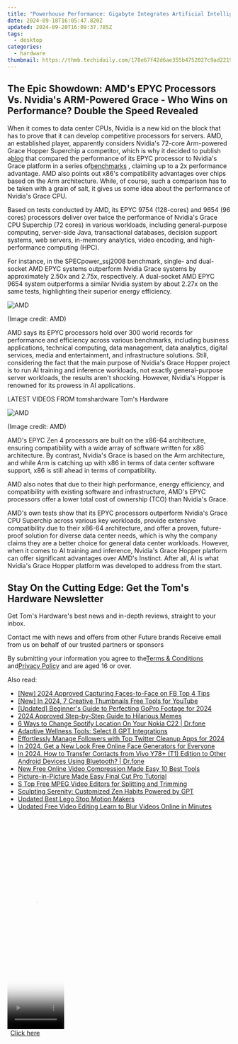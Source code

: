 ```yaml
---
title: "Powerhouse Performance: Gigabyte Integrates Artificial Intelligence Into High-End Workstations, GPUs & SSDs with Advanced AI Software Tools"
date: 2024-09-18T16:05:47.820Z
updated: 2024-09-20T16:09:37.785Z
tags:
  - desktop
categories:
  - hardware
thumbnail: https://thmb.techidaily.com/178e67f42d6ae355b4752027c9ad22197720cab14f0cfafff04bedca8cb4afb0.jpg
---
```


## The Epic Showdown: AMD's EPYC Processors Vs. Nvidia's ARM-Powered Grace - Who Wins on Performance? Double the Speed Revealed

When it comes to data center CPUs, Nvidia is a new kid on the block that has to prove that it can develop competitive processors for servers. AMD, an established player, apparently considers Nvidia's 72-core Arm-powered Grace Hopper Superchip a competitor, which is why it decided to publish a[blog](https://community.amd.com/t5/epyc-processors/amd-epyc-processors-lead-vs-arm-options-on-performance-and/ba-p/696480) that compared the performance of its EPYC processor to Nvidia's Grace platform in a series of[benchmarks](https://www.tomshardware.com/tag/benchmark) , claiming up to a 2x performance advantage. AMD also points out x86's compatibility advantages over chips based on the Arm architecture. While, of course, such a comparison has to be taken with a grain of salt, it gives us some idea about the performance of Nvidia's Grace CPU.

 Based on tests conducted by AMD, its EPYC 9754 (128-cores) and 9654 (96 cores) processors deliver over twice the performance of Nvidia's Grace CPU Superchip (72 cores) in various workloads, including general-purpose computing, server-side Java, transactional databases, decision support systems, web servers, in-memory analytics, video encoding, and high-performance computing (HPC).

 For instance, in the SPECpower\_ssj2008 benchmark, single- and dual-socket AMD EPYC systems outperform Nvidia Grace systems by approximately 2.50x and 2.75x, respectively. A dual-socket AMD EPYC 9654 system outperforms a similar Nvidia system by about 2.27x on the same tests, highlighting their superior energy efficiency.

![AMD](https://cdn.mos.cms.futurecdn.net/769jAFkkEjwFVXCtuqbJCg-320-80.png)

(Image credit: AMD)

 AMD says its EPYC processors hold over 300 world records for performance and efficiency across various benchmarks, including business applications, technical computing, data management, data analytics, digital services, media and entertainment, and infrastructure solutions. Still, considering the fact that the main purpose of Nvidia's Grace Hopper project is to run AI training and inference workloads, not exactly general-purpose server workloads, the results aren't shocking. However, Nvidia's Hopper is renowned for its prowess in AI applications.

 LATEST VIDEOS FROM tomshardware Tom's Hardware

![AMD](https://cdn.mos.cms.futurecdn.net/LMNBNWukZp6JztKfGogQGg-320-80.png)

(Image credit: AMD)

 AMD's EPYC Zen 4 processors are built on the x86-64 architecture, ensuring compatibility with a wide array of software written for x86 architecture. By contrast, Nvidia's Grace is based on the Arm architecture, and while Arm is catching up with x86 in terms of data center software support, x86 is still ahead in terms of compatibility.

 AMD also notes that due to their high performance, energy efficiency, and compatibility with existing software and infrastructure, AMD's EPYC processors offer a lower total cost of ownership (TCO) than Nvidia's Grace.

 AMD's own tests show that its EPYC processors outperform Nvidia's Grace CPU Superchip across various key workloads, provide extensive compatibility due to their x86-64 architecture, and offer a proven, future-proof solution for diverse data center needs, which is why the company claims they are a better choice for general data center workloads. However, when it comes to AI training and inference, Nvidia's Grace Hopper platform can offer significant advantages over AMD's Instinct. After all, AI is what Nvidia's Grace Hopper platform was developed to address from the start.

## Stay On the Cutting Edge: Get the Tom's Hardware Newsletter

 Get Tom's Hardware's best news and in-depth reviews, straight to your inbox.

 Contact me with news and offers from other Future brands  Receive email from us on behalf of our trusted partners or sponsors

 By submitting your information you agree to the[Terms & Conditions](https://futureplc.com/terms-conditions/) and[Privacy Policy](https://futureplc.com/privacy-policy/) and are aged 16 or over.

<ins class="adsbygoogle"
     style="display:block"
     data-ad-format="autorelaxed"
     data-ad-client="ca-pub-7571918770474297"
     data-ad-slot="1223367746"></ins>

<ins class="adsbygoogle"
     style="display:block"
     data-ad-client="ca-pub-7571918770474297"
     data-ad-slot="8358498916"
     data-ad-format="auto"
     data-full-width-responsive="true"></ins>

<span class="atpl-alsoreadstyle">Also read:</span>
<div><ul>
<li><a href="https://facebook-clips.techidaily.com/new-2024-approved-capturing-faces-to-face-on-fb-top-4-tips/"><u>[New] 2024 Approved Capturing Faces-to-Face on FB Top 4 Tips</u></a></li>
<li><a href="https://facebook-record-videos.techidaily.com/new-in-2024-7-creative-thumbnails-free-tools-for-youtube/"><u>[New] In 2024, 7 Creative Thumbnails Free Tools for YouTube</u></a></li>
<li><a href="https://fox-helps.techidaily.com/updated-beginners-guide-to-perfecting-gopro-footage-for-2024/"><u>[Updated] Beginner's Guide to Perfecting GoPro Footage for 2024</u></a></li>
<li><a href="https://fox-cloud.techidaily.com/2024-approved-step-by-step-guide-to-hilarious-memes/"><u>2024 Approved Step-by-Step Guide to Hilarious Memes</u></a></li>
<li><a href="https://location-fake.techidaily.com/6-ways-to-change-spotify-location-on-your-nokia-c22-drfone-by-drfone-virtual-android/"><u>6 Ways to Change Spotify Location On Your Nokia C22 | Dr.fone</u></a></li>
<li><a href="https://tech-hub.techidaily.com/adaptive-wellness-tools-select-8-gpt-integrations/"><u>Adaptive Wellness Tools: Select 8 GPT Integrations</u></a></li>
<li><a href="https://twitter-videos.techidaily.com/effortlessly-manage-followers-with-top-twitter-cleanup-apps-for-2024/"><u>Effortlessly Manage Followers with Top Twitter Cleanup Apps for 2024</u></a></li>
<li><a href="https://ai-vdieo-software.techidaily.com/in-2024-get-a-new-look-free-online-face-generators-for-everyone/"><u>In 2024, Get a New Look Free Online Face Generators for Everyone</u></a></li>
<li><a href="https://android-transfer.techidaily.com/in-2024-how-to-transfer-contacts-from-vivo-y78plus-t1-edition-to-other-android-devices-using-bluetooth-drfone-by-drfone-transfer-from-android-transfer-from-android/"><u>In 2024, How to Transfer Contacts from Vivo Y78+ (T1) Edition to Other Android Devices Using Bluetooth? | Dr.fone</u></a></li>
<li><a href="https://ai-vdieo-software.techidaily.com/new-free-online-video-compression-made-easy-10-best-tools/"><u>New Free Online Video Compression Made Easy 10 Best Tools</u></a></li>
<li><a href="https://ai-vdieo-software.techidaily.com/picture-in-picture-made-easy-final-cut-pro-tutorial/"><u>Picture-in-Picture Made Easy Final Cut Pro Tutorial</u></a></li>
<li><a href="https://ai-vdieo-software.techidaily.com/s-top-free-mpeg-video-editors-for-splitting-and-trimming/"><u>S Top Free MPEG Video Editors for Splitting and Trimming</u></a></li>
<li><a href="https://tech-hub.techidaily.com/sculpting-serenity-customized-zen-habits-powered-by-gpt/"><u>Sculpting Serenity: Customized Zen Habits Powered by GPT</u></a></li>
<li><a href="https://ai-vdieo-software.techidaily.com/updated-best-lego-stop-motion-makers/"><u>Updated Best Lego Stop Motion Makers</u></a></li>
<li><a href="https://ai-vdieo-software.techidaily.com/updated-free-video-editing-learn-to-blur-videos-online-in-minutes/"><u>Updated Free Video Editing Learn to Blur Videos Online in Minutes</u></a></li>
</ul></div>

<!-- affiliate ads begin -->
<span id="1975658">
					<video width="128" height="480" style="cursor:pointer"
           poster="//a.impactradius-go.com/display-clicktoplayimage/1975658.png"
           onclick="if(!this.playClicked){this.play();this.setAttribute('controls',true);this.playClicked=true;}">
	   <source src="//a.impactradius-go.com/display-ad/22993-1975658">
	   <img src="//a.impactradius-go.com/display-clicktoplayimage/1975658.png" style="border: none; height: 100%; width: 100%; object-fit: contain">
	</video>
	<div style="width:80px;text-align:center"><a href="javascript:window.open(decodeURIComponent('https%3A%2F%2Fhomestyler.sjv.io%2Fc%2F5597632%2F1975658%2F22993'), '_blank');void(0);">Click here</a></div>
</span>
<img height="0" width="0" src="https://imp.pxf.io/i/5597632/1975658/22993" style="position:absolute;visibility:hidden;" border="0" />
<!-- affiliate ads end -->

